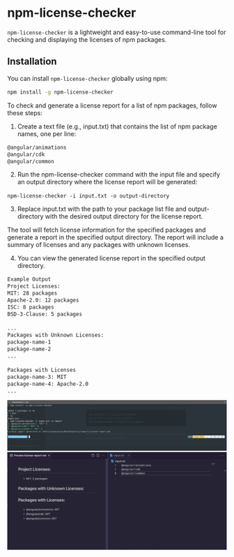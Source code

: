 # npm-license-checker

`npm-license-checker` is a lightweight and easy-to-use command-line tool for checking and displaying the licenses of npm packages.

## Installation

You can install `npm-license-checker` globally using npm:

```bash
npm install -g npm-license-checker
```

To check and generate a license report for a list of npm packages, follow these steps:

1. Create a text file (e.g., input.txt) that contains the list of npm package names, one per line:

```
@angular/animations
@angular/cdk
@angular/common
```

2. Run the npm-license-checker command with the input file and specify an output directory where the license report will be generated:

`npm-license-checker -i input.txt -o output-directory`

3. Replace input.txt with the path to your package list file and output-directory with the desired output directory for the license report.

The tool will fetch license information for the specified packages and generate a report in the specified output directory. The report will include a summary of licenses and any packages with unknown licenses.

4. You can view the generated license report in the specified output directory.

```
Example Output
Project Licenses:
MIT: 28 packages
Apache-2.0: 12 packages
ISC: 8 packages
BSD-3-Clause: 5 packages

...
Packages with Unknown Licenses:
package-name-1
package-name-2
...

Packages with Licenses
package-name-3: MIT
package-name-4: Apache-2.0
...

```

![alt](img-1.png)
![alt](img-2.png)
